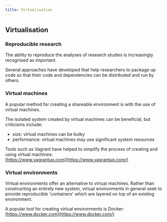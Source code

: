 ```yaml
---
title: Virtualisation
---
```


## Virtualisation

### Reproducible research

The ability to reproduce the analyses of research studies is increasingly recognised as important.

Several approaches have developed that help researchers to package up code so that their code and dependencies can be distributed and run by others.

### Virtual machines

A popular method for creating a shareable environment is with the use of virtual machines. 

The isolated system created by virtual machines can be beneficial, but criticisms include:

- size: virtual machines can be bulky
- performance: virtual machines may use significant system resources

Tools such as Vagrant have helped to simplify the process of creating and using virtual machines:  
[https://www.vagrantup.com](https://www.vagrantup.com/)

### Virtual environments

Virtual environments offer an alternative to virtual machines. Rather than constructing an entirely new system, virtual environments in general seek to 
provide reproducible 'containers' which are layered on top of an existing environment.

A popular tool for creating virtual environments is Docker:  
[https://www.docker.com](https://www.docker.com/)

<!-- 
https://github.com/idekerlab/cyREST/wiki/Docker-and-Data-Analysis
http://arxiv.org/pdf/1410.0846v1.pdf
-->


